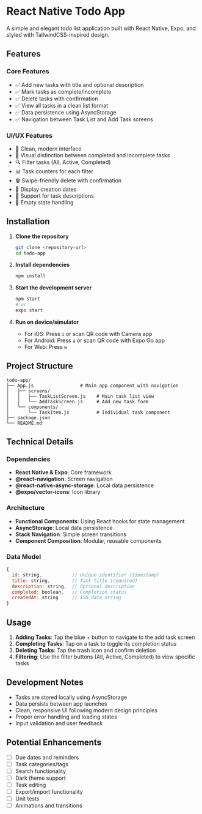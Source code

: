 <!-- @format -->

# React Native Todo App

A simple and elegant todo list application built with React Native, Expo, and
styled with TailwindCSS-inspired design.

## Features

### Core Features

- ✅ Add new tasks with title and optional description
- ✅ Mark tasks as complete/incomplete
- ✅ Delete tasks with confirmation
- ✅ View all tasks in a clean list format
- ✅ Data persistence using AsyncStorage
- ✅ Navigation between Task List and Add Task screens

### UI/UX Features

- 📱 Clean, modern interface
- 🎨 Visual distinction between completed and incomplete tasks
- 🔍 Filter tasks (All, Active, Completed)
- 📊 Task counters for each filter
- 🗑️ Swipe-friendly delete with confirmation
- 📅 Display creation dates
- 📝 Support for task descriptions
- 🎯 Empty state handling

## Installation

1. **Clone the repository**

   ```bash
   git clone <repository-url>
   cd todo-app
   ```

2. **Install dependencies**

   ```bash
   npm install
   ```

3. **Start the development server**

   ```bash
   npm start
   # or
   expo start
   ```

4. **Run on device/simulator**
   - For iOS: Press `i` or scan QR code with Camera app
   - For Android: Press `a` or scan QR code with Expo Go app
   - For Web: Press `w`

## Project Structure

```
todo-app/
├── App.js                 # Main app component with navigation
│   ├── screens/
│   │   ├── TaskListScreen.js    # Main task list view
│   │   └── AddTaskScreen.js     # Add new task form
│   └── components/
│       └── TaskItem.js          # Individual task component
├── package.json
└── README.md
```

## Technical Details

### Dependencies

- **React Native & Expo**: Core framework
- **@react-navigation**: Screen navigation
- **@react-native-async-storage**: Local data persistence
- **@expo/vector-icons**: Icon library

### Architecture

- **Functional Components**: Using React hooks for state management
- **AsyncStorage**: Local data persistence
- **Stack Navigation**: Simple screen transitions
- **Component Composition**: Modular, reusable components

### Data Model

```javascript
{
  id: string,           // Unique identifier (timestamp)
  title: string,        // Task title (required)
  description: string,  // Optional description
  completed: boolean,   // Completion status
  createdAt: string     // ISO date string
}
```

## Usage

1. **Adding Tasks**: Tap the blue + button to navigate to the add task screen
2. **Completing Tasks**: Tap on a task to toggle its completion status
3. **Deleting Tasks**: Tap the trash icon and confirm deletion
4. **Filtering**: Use the filter buttons (All, Active, Completed) to view
   specific tasks

## Development Notes

- Tasks are stored locally using AsyncStorage
- Data persists between app launches
- Clean, responsive UI following modern design principles
- Proper error handling and loading states
- Input validation and user feedback

## Potential Enhancements

- [ ] Due dates and reminders
- [ ] Task categories/tags
- [ ] Search functionality
- [ ] Dark theme support
- [ ] Task editing
- [ ] Export/import functionality
- [ ] Unit tests
- [ ] Animations and transitions
